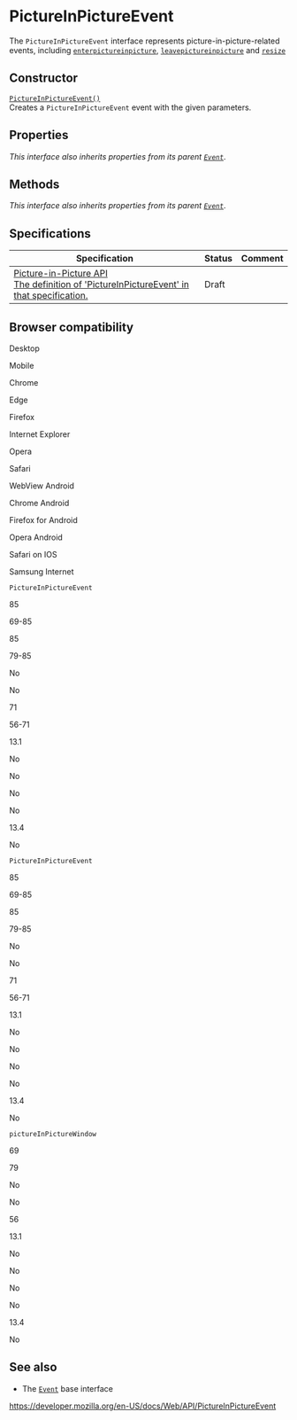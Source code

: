 PictureInPictureEvent
=====================

The `PictureInPictureEvent` interface represents picture-in-picture-related events, including [`enterpictureinpicture`](htmlvideoelement/enterpictureinpicture_event), [`leavepictureinpicture`](htmlvideoelement/leavepictureinpicture_event) and [`resize`](pictureinpicturewindow/resize_event)

Constructor
-----------

[`PictureInPictureEvent()`](pictureinpictureevent/pictureinpictureevent)  
Creates a `PictureInPictureEvent` event with the given parameters.

Properties
----------

*This interface also inherits properties from its parent [`Event`](event)*.

Methods
-------

*This interface also inherits properties from its parent [`Event`](event)*.

Specifications
--------------

<table><thead><tr class="header"><th>Specification</th><th>Status</th><th>Comment</th></tr></thead><tbody><tr class="odd"><td><a href="https://w3c.github.io/picture-in-picture/#pictureinpictureevent">Picture-in-Picture API<br />
<span class="small">The definition of 'PictureInPictureEvent' in that specification.</span></a></td><td><span class="spec-draft">Draft</span></td><td></td></tr></tbody></table>

Browser compatibility
---------------------

Desktop

Mobile

Chrome

Edge

Firefox

Internet Explorer

Opera

Safari

WebView Android

Chrome Android

Firefox for Android

Opera Android

Safari on IOS

Samsung Internet

`PictureInPictureEvent`

85

69-85

85

79-85

No

No

71

56-71

13.1

No

No

No

No

13.4

No

`PictureInPictureEvent`

85

69-85

85

79-85

No

No

71

56-71

13.1

No

No

No

No

13.4

No

`pictureInPictureWindow`

69

79

No

No

56

13.1

No

No

No

No

13.4

No

See also
--------

-   The [`Event`](event) base interface

<a href="https://developer.mozilla.org/en-US/docs/Web/API/PictureInPictureEvent" class="_attribution-link">https://developer.mozilla.org/en-US/docs/Web/API/PictureInPictureEvent</a>
